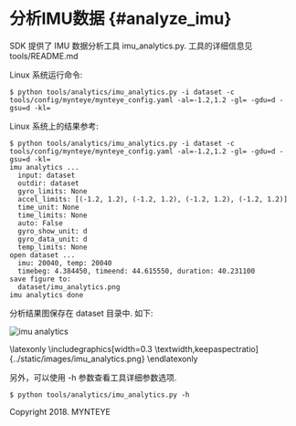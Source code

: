 # 分析IMU数据 {#analyze_imu}

SDK 提供了 IMU 数据分析工具 imu_analytics.py. 工具的详细信息见 tools/README.md

Linux 系统运行命令:

```
$ python tools/analytics/imu_analytics.py -i dataset -c tools/config/mynteye/mynteye_config.yaml -al=-1.2,1.2 -gl= -gdu=d -gsu=d -kl=
```

Linux 系统上的结果参考:

```
$ python tools/analytics/imu_analytics.py -i dataset -c tools/config/mynteye/mynteye_config.yaml -al=-1.2,1.2 -gl= -gdu=d -gsu=d -kl=
imu analytics ...
  input: dataset
  outdir: dataset
  gyro_limits: None
  accel_limits: [(-1.2, 1.2), (-1.2, 1.2), (-1.2, 1.2), (-1.2, 1.2)]
  time_unit: None
  time_limits: None
  auto: False
  gyro_show_unit: d
  gyro_data_unit: d
  temp_limits: None
open dataset ...
  imu: 20040, temp: 20040
  timebeg: 4.384450, timeend: 44.615550, duration: 40.231100
save figure to:
  dataset/imu_analytics.png
imu analytics done
```

分析结果图保存在 dataset 目录中. 如下:

![imu analytics](imu_analytics.png)

\latexonly
\includegraphics[width=0.3
\textwidth,keepaspectratio]{../static/images/imu_analytics.png}
\endlatexonly

另外，可以使用 -h 参数查看工具详细参数选项.

```
$ python tools/analytics/imu_analytics.py -h
```


Copyright 2018. MYNTEYE

